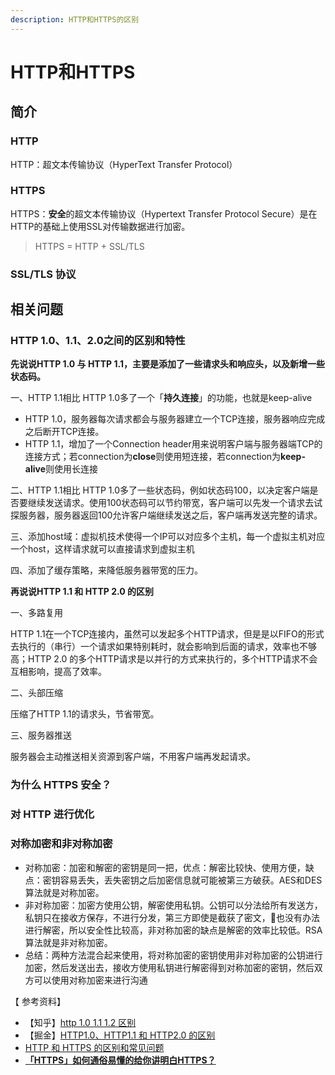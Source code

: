 ```yaml
---
description: HTTP和HTTPS的区别
---
```


# HTTP和HTTPS

## 简介

### HTTP

HTTP：超文本传输协议（HyperText Transfer Protocol）

### HTTPS

HTTPS：**安全**的超文本传输协议（Hypertext Transfer Protocol Secure）是在HTTP的基础上使用SSL对传输数据进行加密。

> HTTPS = HTTP + SSL/TLS

### SSL/TLS 协议



## 相关问题

### HTTP 1.0、1.1、2.0之间的区别和特性

**先说说HTTP 1.0 与 HTTP 1.1，主要是添加了一些请求头和响应头，以及新增一些状态码。**

一、HTTP 1.1相比 HTTP 1.0多了一个「**持久连接**」的功能，也就是keep-alive

* HTTP 1.0，服务器每次请求都会与服务器建立一个TCP连接，服务器响应完成之后断开TCP连接。
* HTTP 1.1，增加了一个Connection header用来说明客户端与服务器端TCP的连接方式；若connection为**close**则使用短连接，若connection为**keep-alive**则使用长连接

二、HTTP 1.1相比 HTTP 1.0多了一些状态码，例如状态码100，以决定客户端是否要继续发送请求。使用100状态码可以节约带宽，客户端可以先发一个请求去试探服务器，服务器返回100允许客户端继续发送之后，客户端再发送完整的请求。

三、添加host域：虚拟机技术使得一个IP可以对应多个主机，每一个虚拟主机对应一个host，这样请求就可以直接请求到虚拟主机

四、添加了缓存策略，来降低服务器带宽的压力。

**再说说HTTP 1.1 和 HTTP 2.0 的区别**

一、多路复用

HTTP 1.1在一个TCP连接内，虽然可以发起多个HTTP请求，但是是以FIFO的形式去执行的（串行）一个请求如果特别耗时，就会影响到后面的请求，效率也不够高；HTTP 2.0 的多个HTTP请求是以并行的方式来执行的，多个HTTP请求不会互相影响，提高了效率。

二、头部压缩

压缩了HTTP 1.1的请求头，节省带宽。

三、服务器推送

服务器会主动推送相关资源到客户端，不用客户端再发起请求。



### 为什么 HTTPS 安全？

### 对 HTTP 进行优化

### 对称加密和非对称加密

* 对称加密：加密和解密的密钥是同一把，优点：解密比较快、使用方便，缺点：密钥容易丢失，丢失密钥之后加密信息就可能被第三方破获。AES和DES算法就是对称加密。
* 非对称加密：加密方使用公钥，解密使用私钥。公钥可以分法给所有发送方，私钥只在接收方保存，不进行分发，第三方即使是截获了密文，也没有办法进行解密，所以安全性比较高，非对称加密的缺点是解密的效率比较低。RSA算法就是非对称加密。
* 总结：两种方法混合起来使用，将对称加密的密钥使用非对称加密的公钥进行加密，然后发送出去，接收方使用私钥进行解密得到对称加密的密钥，然后双方可以使用对称加密来进行沟通



【 参考资料】

* 【知乎】[http 1.0 1.1 1.2 区别 ](https://zhuanlan.zhihu.com/p/308381209)
* 【掘金】[HTTP1.0、HTTP1.1 和 HTTP2.0 的区别](https://juejin.cn/post/6844903489596833800)
* [HTTP 和 HTTPS 的区别和常见问题](https://www.cnblogs.com/aidixie/p/11764181.html)
* ****[**「HTTPS」如何通俗易懂的给你讲明白HTTPS？**](https://juejin.cn/post/6955767063524671524)****
